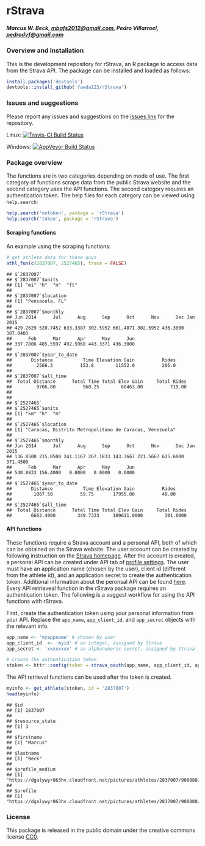 
# rStrava

##### *Marcus W. Beck, mbafs2012@gmail.com, Pedro Villarroel, pedrodvf@gmail.com*

### Overview and Installation

This is the development repository for rStrava, an R package to access data from the Strava API.  The package can be installed and loaded as follows:


```r
install.packages('devtools')
devtools::install_github('fawda123/rStrava')
```

### Issues and suggestions

Please report any issues and suggestions on the [issues link](https://github.com/fawda123/rStrava/issues) for the repository.

Linux: [![Travis-CI Build Status](https://travis-ci.org/fawda123/rStrava.svg?branch=master)](https://travis-ci.org/fawda123/rStrava)

Windows: [![AppVeyor Build Status](https://ci.appveyor.com/api/projects/status/github/fawda123/rStrava?branch=master)](https://ci.appveyor.com/project/fawda123/rStrava)

### Package overview

The functions are in two categories depending on mode of use.  The first category of functions scrape data from the public Strava website and the second category uses the API functions.  The second category requires an authentication token.  The help files for each category can be viewed using ```help.search```:


```r
help.search('notoken', package = 'rStrava')
help.search('token', package = 'rStrava')
```

#### Scraping functions

An example using the scraping functions:


```r
# get athlete data for these guys
athl_fun(c(2837007, 2527465), trace = FALSE)
```

```
## $`2837007`
## $`2837007`$units
## [1] "mi" "h"  "m"  "ft"
## 
## $`2837007`$location
## [1] "Pensacola, FL"
## 
## $`2837007`$monthly
## Jun 2014      Jul      Aug      Sep      Oct      Nov      Dec Jan 2015 
## 429.2629 520.7452 633.3387 302.5952 661.4871 302.5952 436.3000 387.0403 
##      Feb      Mar      Apr      May      Jun 
## 337.7806 485.5597 492.5968 443.3371 436.3000 
## 
## $`2837007`$year_to_date
##       Distance           Time Elevation Gain          Rides 
##         2566.3          153.8        11552.0          205.0 
## 
## $`2837007`$all_time
##  Total Distance      Total Time Total Elev Gain     Total Rides 
##         9706.80          560.25        60463.00          719.00 
## 
## 
## $`2527465`
## $`2527465`$units
## [1] "km" "h"  "m" 
## 
## $`2527465`$location
## [1] "Caracas, Distrito Metropolitano de Caracas, Venezuela"
## 
## $`2527465`$monthly
## Jun 2014      Jul      Aug      Sep      Oct      Nov      Dec Jan 2015 
## 136.8500 215.0500 241.1167 267.1833 143.3667 221.5667 625.6000 371.4500 
##      Feb      Mar      Apr      May      Jun 
## 540.8833 156.4000   0.0000   0.0000   0.0000 
## 
## $`2527465`$year_to_date
##       Distance           Time Elevation Gain          Rides 
##        1067.50          59.75       17955.00          40.00 
## 
## $`2527465`$all_time
##  Total Distance      Total Time Total Elev Gain     Total Rides 
##       6662.4000        349.7333     109611.0000        301.0000
```

#### API functions

These functions require a Strava account and a personal API, both of which can be obtained on the Strava website.  The user account can be created by following instruction on the [Strava homepage](https://www.strava.com/).  After the account is created, a personal API can be created under API tab of [profile settings](https://www.strava.com/settings/api).  The user must have an application name (chosen by the user), client id (different from the athlete id), and an application secret to create the authentication token.  Additional information about the peronsal API can be found [here](https://strava.github.io/api/).  Every API retrieveal function in the rStrava package requires an authentication token.  The following is a suggest workflow for using the API functions with rStrava.

First, create the authentication token using your personal information from your API.  Replace the `app_name`, `app_client_id`, and `app_secret` objects with the relevant info.

```r
app_name <- 'myappname' # chosen by user
app_client_id  <- 'myid' # an integer, assigned by Strava
app_secret <- 'xxxxxxxx' # an alphanumeric secret, assigned by Strava

# create the authentication token
stoken <- httr::config(token = strava_oauth(app_name, app_client_id, app_secret))
```

The API retrieval functions can be used after the token is created.


```r
myinfo <- get_athlete(stoken, id = '2837007')
head(myinfo)
```

```
## $id
## [1] 2837007
## 
## $resource_state
## [1] 3
## 
## $firstname
## [1] "Marcus"
## 
## $lastname
## [1] "Beck"
## 
## $profile_medium
## [1] "https://dgalywyr863hv.cloudfront.net/pictures/athletes/2837007/900880/2/medium.jpg"
## 
## $profile
## [1] "https://dgalywyr863hv.cloudfront.net/pictures/athletes/2837007/900880/2/large.jpg"
```

### License

This package is released in the public domain under the creative commons license [CC0](https://tldrlegal.com/license/creative-commons-cc0-1.0-universal). 
